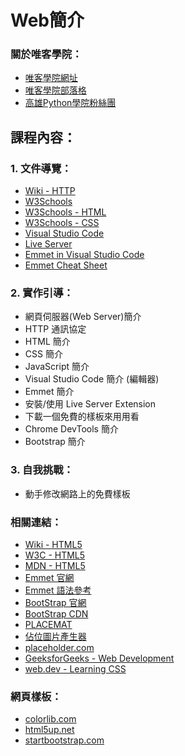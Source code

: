 # Web簡介

### 關於唯客學院：

* [唯客學院網址](https://www.victorgau.com)
* [唯客學院部落格](https://victorgau.com/blog/)
* [高雄Python學院粉絲團](https://www.facebook.com/KHPYAcademy/)

## 課程內容：

### 1. 文件導覽：

* [Wiki - HTTP](https://en.wikipedia.org/wiki/Hypertext_Transfer_Protocol)
* [W3Schools](https://www.w3schools.com/)
* [W3Schools - HTML](https://www.w3schools.com/html/)
* [W3Schools - CSS](https://www.w3schools.com/css/default.asp)
* [Visual Studio Code](https://code.visualstudio.com/)
* [Live Server](https://marketplace.visualstudio.com/items?itemName=ritwickdey.LiveServer)
* [Emmet in Visual Studio Code](https://code.visualstudio.com/docs/editor/emmet)
* [Emmet Cheat Sheet](https://docs.emmet.io/cheat-sheet/)


### 2. 實作引導：

* 網頁伺服器(Web Server)簡介
* HTTP 通訊協定
* HTML 簡介
* CSS 簡介
* JavaScript 簡介
* Visual Studio Code 簡介 (編輯器)
* Emmet 簡介
* 安裝/使用 Live Server Extension
* 下載一個免費的樣板來用用看
* Chrome DevTools 簡介
* Bootstrap 簡介

### 3. 自我挑戰：

* 動手修改網路上的免費樣板

### 相關連結：

* [Wiki - HTML5](https://zh.wikipedia.org/wiki/HTML5)
* [W3C - HTML5](https://dev.w3.org/html5/spec-LC/)
* [MDN - HTML5](https://developer.mozilla.org/en-US/docs/Web/Guide/HTML/HTML5)
* [Emmet 官網](https://emmet.io/)
* [Emmet 語法參考](https://docs.emmet.io/abbreviations/syntax/)
* [BootStrap 官網](https://getbootstrap.com/)
* [BootStrap CDN](https://www.bootstrapcdn.com/)
* [PLACEMAT](https://placem.at/)
* [佔位圖片產生器](https://free.com.tw/placemat/)
* [placeholder.com](https://placeholder.com/)
* [GeeksforGeeks - Web Development](https://www.geeksforgeeks.org/web-development/)
* [web.dev - Learning CSS](https://web.dev/learn/)

### 網頁樣板：

* [colorlib.com](https://colorlib.com/)
* [html5up.net](https://html5up.net/)
* [startbootstrap.com](https://startbootstrap.com/themes)
